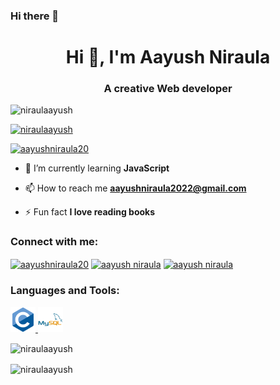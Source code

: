 ### Hi there 👋

<!--
**NiraulAayush/NiraulAayush** is a ✨ _special_ ✨ repository because its `README.md` (this file) appears on your GitHub profile.

Here are some ideas to get you started:

- 🔭 I’m currently working on ...
- 🌱 I’m currently learning ...
- 👯 I’m looking to collaborate on ...
- 🤔 I’m looking for help with ...
- 💬 Ask me about ...
- 📫 How to reach me: ...
- 😄 Pronouns: ...
- ⚡ Fun fact: ...
-->
<h1 align="center">Hi 👋, I'm Aayush Niraula</h1>
<h3 align="center">A creative Web developer</h3>

<p align="left"> <img src="https://komarev.com/ghpvc/?username=niraulaayush&label=Profile%20views&color=0e75b6&style=flat" alt="niraulaayush" /> </p>

<p align="left"> <a href="https://github.com/ryo-ma/github-profile-trophy"><img src="https://github-profile-trophy.vercel.app/?username=niraulaayush" alt="niraulaayush" /></a> </p>

<p align="left"> <a href="https://twitter.com/aayushniraula20" target="blank"><img src="https://img.shields.io/twitter/follow/aayushniraula20?logo=twitter&style=for-the-badge" alt="aayushniraula20" /></a> </p>

- 🌱 I’m currently learning **JavaScript**

- 📫 How to reach me **aayushniraula2022@gmail.com**

- ⚡ Fun fact **I love reading books**

<h3 align="left">Connect with me:</h3>
<p align="left">
<a href="https://twitter.com/aayushniraula20" target="blank"><img align="center" src="https://raw.githubusercontent.com/rahuldkjain/github-profile-readme-generator/master/src/images/icons/Social/twitter.svg" alt="aayushniraula20" height="30" width="40" /></a>
<a href="https://linkedin.com/in/aayush niraula" target="blank"><img align="center" src="https://raw.githubusercontent.com/rahuldkjain/github-profile-readme-generator/master/src/images/icons/Social/linked-in-alt.svg" alt="aayush niraula" height="30" width="40" /></a>
<a href="https://fb.com/aayush niraula" target="blank"><img align="center" src="https://raw.githubusercontent.com/rahuldkjain/github-profile-readme-generator/master/src/images/icons/Social/facebook.svg" alt="aayush niraula" height="30" width="40" /></a>
</p>

<h3 align="left">Languages and Tools:</h3>
<p align="left"> <a href="https://www.cprogramming.com/" target="_blank" rel="noreferrer"> <img src="https://raw.githubusercontent.com/devicons/devicon/master/icons/c/c-original.svg" alt="c" width="40" height="40"/> </a> <a href="https://www.mysql.com/" target="_blank" rel="noreferrer"> <img src="https://raw.githubusercontent.com/devicons/devicon/master/icons/mysql/mysql-original-wordmark.svg" alt="mysql" width="40" height="40"/> </a> </p>

<p><img align="center" src="https://github-readme-stats.vercel.app/api/top-langs?username=niraulaayush&show_icons=true&locale=en&layout=compact" alt="niraulaayush" /></p>

<p><img align="center" src="https://github-readme-streak-stats.herokuapp.com/?user=niraulaayush&" alt="niraulaayush" /></p>
